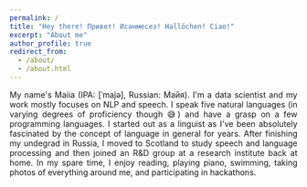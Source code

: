 ```yaml
---
permalink: /
title: "Hey there! Привет! Исәнмесез! Hallöchen! Ciao!"
excerpt: "About me"
author_profile: true
redirect_from:
  - /about/
  - /about.html
---
```


<div style="text-align: justify;">My name's Maiia (IPA: [ˈmajə], Russian: Майя). I'm a data scientist and my work mostly focuses on NLP and speech. I speak five natural languages (in varying degrees of proficiency though 😅) and have a grasp on a few programming languages. I started out as a linguist as I've been absolutely fascinated by the concept of language in general for years. After finishing my undegrad in Russia, I moved to Scotland to study speech and language processing and then joined an R&D group at a research institute back at home. In my spare time, I enjoy reading, playing piano, swimming, taking photos of everything around me, and participating in hackathons.</div>
